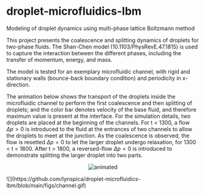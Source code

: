 # droplet-microfluidics-lbm
Modeling of droplet dynamics using multi-phase lattice Boltzmann method

This project presents the coalescence and splitting dynamics of droplets for two-phase fluids. The
Shan-Chen model (10.1103/PhysRevE.47.1815) is used to capture the interaction between the different phases, including the transfer of
momentum, energy, and mass.

The model is tested for an exemplary microfluidic channel, with rigid and stationary walls (bounce-back boundary condition) and periodicity in x-direction.

The animation below shows the transport of the droplets inside the microfluidic channel to perform the first coalescence and then splitting of droplets;
and the color bar denotes velocity of the base fluid, and therefore maximum value is present at the interface. For the simulation details, two droplets are placed at the beginning of the channels. For t < 1300, a flow $\Delta p > 0$ is introduced to the fluid at the entrances of two channels to allow the droplets to meet at the junction. As the coalescence is observed, the flow is resetted $\Delta p = 0$ to let the larger droplet undergo relaxation, for 1300 < t < 1800. After t > 1800, a reversed-flow $\Delta p < 0$ is introduced to demonstrate splitting the larger droplet into two parts.

<p align="center">
    <img src="(https://github.com/lynspica/droplet-microfluidics-lbm/blob/main/figs/channel.gif)" alt="animated" />
</p>
![](https://github.com/lynspica/droplet-microfluidics-lbm/blob/main/figs/channel.gif)
